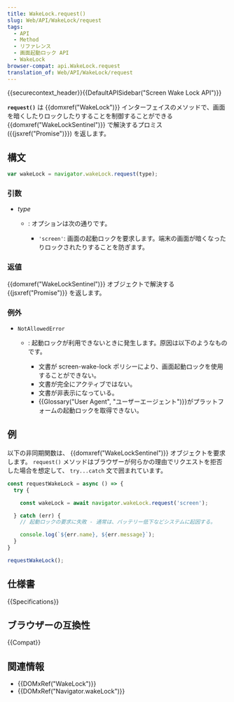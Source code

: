 ```yaml
---
title: WakeLock.request()
slug: Web/API/WakeLock/request
tags:
  - API
  - Method
  - リファレンス
  - 画面起動ロック API
  - WakeLock
browser-compat: api.WakeLock.request
translation_of: Web/API/WakeLock/request
---
```

{{securecontext_header}}{{DefaultAPISidebar("Screen Wake Lock API")}}

**`request()`** は {{domxref("WakeLock")}} インターフェイスのメソッドで、画面を暗くしたりロックしたりすることを制御することができる {{domxref("WakeLockSentinel")}} で解決するプロミス ({{jsxref("Promise")}}) を返します。

## 構文

```js
var wakeLock = navigator.wakeLock.request(type);
```

### 引数

- _type_

  - : オプションは次の通りです。

    - `'screen'`: 画面の起動ロックを要求します。端末の画面が暗くなったりロックされたりすることを防ぎます。

### 返値

{{domxref("WakeLockSentinel")}} オブジェクトで解決する {{jsxref("Promise")}} を返します。

### 例外

- `NotAllowedError`

  - : 起動ロックが利用できないときに発生します。原因は以下のようなものです。

    - 文書が screen-wake-lock ポリシーにより、画面起動ロックを使用することができない。
    - 文書が完全にアクティブではない。
    - 文書が非表示になっている。
    - {{Glossary("User Agent", "ユーザーエージェント")}}がプラットフォームの起動ロックを取得できない。

## 例

以下の非同期関数は、 {{domxref("WakeLockSentinel")}} オブジェクトを要求します。
`request()` メソッドはブラウザーが何らかの理由でリクエストを拒否した場合を想定して、 `try...catch` 文で囲まれています。

```js
const requestWakeLock = async () => {
  try {

    const wakeLock = await navigator.wakeLock.request('screen');

  } catch (err) {
    // 起動ロックの要求に失敗 - 通常は、バッテリー低下などシステムに起因する。

    console.log(`${err.name}, ${err.message}`);
  }
}

requestWakeLock();
```

## 仕様書

{{Specifications}}

## ブラウザーの互換性

{{Compat}}

## 関連情報

- {{DOMxRef("WakeLock")}}
- {{DOMxRef("Navigator.wakeLock")}}
